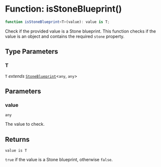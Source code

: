 # Function: isStoneBlueprint()

```ts
function isStoneBlueprint<T>(value): value is T;
```

Check if the provided value is a Stone blueprint.
This function checks if the value is an object and contains the required `stone` property.

## Type Parameters

### T

`T` *extends* [`StoneBlueprint`](../../options/StoneBlueprint/interfaces/StoneBlueprint.md)\<`any`, `any`\>

## Parameters

### value

`any`

The value to check.

## Returns

`value is T`

`true` if the value is a Stone blueprint, otherwise `false`.
